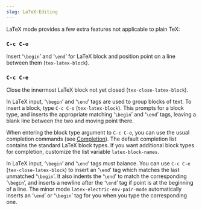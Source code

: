 ```yaml
---
slug: LaTeX-Editing
---
```


LaTeX mode provides a few extra features not applicable to plain TeX:

### `C-c C-o`

Insert ‘`\begin`’ and ‘`\end`’ for LaTeX block and position point on a line between them (`tex-latex-block`).

### `C-c C-e`

Close the innermost LaTeX block not yet closed (`tex-close-latex-block`).

In LaTeX input, ‘`\begin`’ and ‘`\end`’ tags are used to group blocks of text. To insert a block, type `C-c C-o` (`tex-latex-block`). This prompts for a block type, and inserts the appropriate matching ‘`\begin`’ and ‘`\end`’ tags, leaving a blank line between the two and moving point there.

When entering the block type argument to `C-c C-o`, you can use the usual completion commands (see [Completion](/docs/emacs/Completion)). The default completion list contains the standard LaTeX block types. If you want additional block types for completion, customize the list variable `latex-block-names`.

In LaTeX input, ‘`\begin`’ and ‘`\end`’ tags must balance. You can use `C-c C-e` (`tex-close-latex-block`) to insert an ‘`\end`’ tag which matches the last unmatched ‘`\begin`’. It also indents the ‘`\end`’ to match the corresponding ‘`\begin`’, and inserts a newline after the ‘`\end`’ tag if point is at the beginning of a line. The minor mode `latex-electric-env-pair-mode` automatically inserts an ‘`\end`’ or ‘`\begin`’ tag for you when you type the corresponding one.
